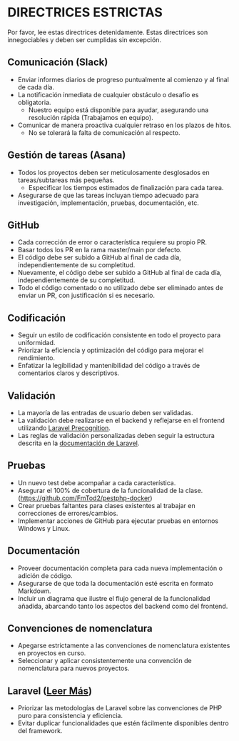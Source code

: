 # DIRECTRICES ESTRICTAS

Por favor, lee estas directrices detenidamente. Estas directrices son innegociables y deben ser cumplidas sin excepción.

## Comunicación (Slack)

- Enviar informes diarios de progreso puntualmente al comienzo y al final de cada día.
- La notificación inmediata de cualquier obstáculo o desafío es obligatoria.
  - Nuestro equipo está disponible para ayudar, asegurando una resolución rápida (Trabajamos en equipo).
- Comunicar de manera proactiva cualquier retraso en los plazos de hitos.
  - No se tolerará la falta de comunicación al respecto.

## Gestión de tareas (Asana)

- Todos los proyectos deben ser meticulosamente desglosados en tareas/subtareas más pequeñas.
  - Especificar los tiempos estimados de finalización para cada tarea.
- Asegurarse de que las tareas incluyan tiempo adecuado para investigación, implementación, pruebas, documentación, etc.

## GitHub

- Cada corrección de error o característica requiere su propio PR.
- Basar todos los PR en la rama master/main por defecto.
- El código debe ser subido a GitHub al final de cada día, independientemente de su completitud.
- Nuevamente, el código debe ser subido a GitHub al final de cada día, independientemente de su completitud.
- Todo el código comentado o no utilizado debe ser eliminado antes de enviar un PR, con justificación si es necesario.

## Codificación

- Seguir un estilo de codificación consistente en todo el proyecto para uniformidad.
- Priorizar la eficiencia y optimización del código para mejorar el rendimiento.
- Enfatizar la legibilidad y mantenibilidad del código a través de comentarios claros y descriptivos.

## Validación

- La mayoría de las entradas de usuario deben ser validadas.
- La validación debe realizarse en el backend y reflejarse en el frontend utilizando [Laravel Precognition](https://laravel.com/docs/11.x/precognition).
- Las reglas de validación personalizadas deben seguir la estructura descrita en la [documentación de Laravel](https://laravel.com/docs/validation#custom-validation-rules).


## Pruebas

- Un nuevo test debe acompañar a cada característica.
- Asegurar el 100% de cobertura de la funcionalidad de la clase. (https://github.com/FmTod2/pestphp-docker)
- Crear pruebas faltantes para clases existentes al trabajar en correcciones de errores/cambios.
- Implementar acciones de GitHub para ejecutar pruebas en entornos Windows y Linux.

## Documentación
- Proveer documentación completa para cada nueva implementación o adición de código.
- Asegurarse de que toda la documentación esté escrita en formato Markdown.
- Incluir un diagrama que ilustre el flujo general de la funcionalidad añadida, abarcando tanto los aspectos del backend como del frontend.

## Convenciones de nomenclatura

- Apegarse estrictamente a las convenciones de nomenclatura existentes en proyectos en curso.
- Seleccionar y aplicar consistentemente una convención de nomenclatura para nuevos proyectos.

## Laravel ([Leer Más](./PHP.md))

- Priorizar las metodologías de Laravel sobre las convenciones de PHP puro para consistencia y eficiencia.
- Evitar duplicar funcionalidades que estén fácilmente disponibles dentro del framework.
